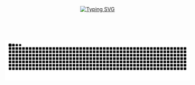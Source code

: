 <div align="center">
  <a href="https://git.io/typing-svg">
    <img src="https://readme-typing-svg.demolab.com?font=Rubik+code&weight=500&size=22&pause=1000&color=7F00FF&center=true&vCenter=true&random=false&width=524&lines=%E2%8A%B9+Hello+World+%E2%8A%B9+" alt="Typing SVG">
  </a>
</div> 

##

<img align="center" alt="" height="200px" src="https://media1.tenor.com/m/JNrPF3XuHXIAAAAd/java-duke.gif">

##

<picture align="center">
  <source media="(prefers-color-scheme: dark)" srcset="https://raw.githubusercontent.com/laurahoriy/laurahoriy/output/github-contribution-grid-snake-dark.svg">
  <source media="(prefers-color-scheme: dark)" srcset="https://raw.githubusercontent.com/laurahoriy/laurahoriy/output/github-contribution-grid-snake-dark.svg">
  <img align="center" alt="github contribution grid snake animation" src="https://raw.githubusercontent.com/laurahoriy/laurahoriy/output/github-contribution-grid-snake.svg">
</picture>
